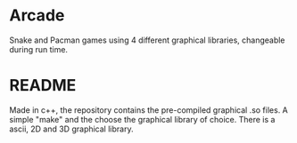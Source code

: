 # Arcade
Snake and Pacman games using 4 different graphical libraries, changeable during run time.

# README

Made in c++, the repository contains the pre-compiled graphical .so files. A simple "make" and the choose the graphical library of choice.
There is a ascii, 2D and 3D graphical library. 

